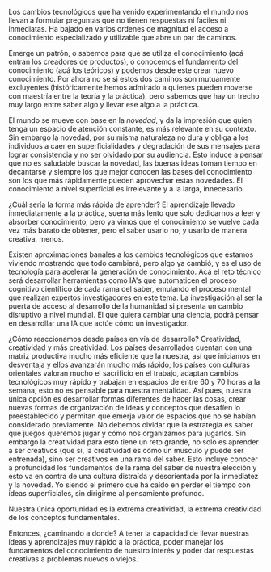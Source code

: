 
Los cambios tecnológicos que ha venido experimentando el mundo nos llevan a formular preguntas que no tienen respuestas ni fáciles ni inmediatas.  Ha bajado en varios ordenes de magnitud el acceso a conocimiento especializado y utilizable que abre un par de caminos.


Emerge un patrón, o sabemos para que se utiliza el conocimiento (acá entran los creadores de productos), o conocemos el fundamento del conocimiento (acá los teóricos) y podemos desde este crear nuevo conocimiento.  Por ahora no se si estos dos caminos son mutuamente excluyentes (históricamente hemos admirado a quienes pueden moverse con maestría entre la teoría y la práctica), pero sabemos que hay un trecho muy largo entre saber algo y llevar ese algo a la práctica.

El mundo se mueve con base en la *novedad*, y da la impresión que quien tenga un espacio de atención constante, es más relevante en su contexto.  Sin embargo la novedad, por su misma naturaleza no dura y obliga a los individuos a caer en superficialidades y degradación de sus mensajes para lograr consistencia y no ser olvidado por su audiencia.  Esto induce a pensar que no es saludable buscar la novedad, las buenas ideas toman tiempo en decantarse y siempre los que mejor conocen las bases del conocimiento son los que más rápidamente pueden aprovechar estas novedades.  El conocimiento a nivel superficial es irrelevante y a la larga, innecesario.

¿Cuál sería la forma más rápida de aprender? El aprendizaje llevado inmediatamente a la práctica, suena más lento que solo dedicarnos a leer y absorber conocimiento, pero ya vimos que el conocimiento se vuelve cada vez más barato de obtener, pero el saber usarlo no, y usarlo de manera creativa, menos.

Existen aproximaciones banales a los cambios tecnológicos que estamos viviendo mostrando que todo cambiará, pero algo ya cambió, y es el uso de tecnología para acelerar la generación de conocimiento.  Acá el reto técnico será desarrollar herramientas como IA's que automaticen el proceso cognitivo científico de cada rama del saber, emulando el proceso mental que realizan expertos investigadores en este tema.  La investigación al ser la puerta de acceso al desarrollo de la humanidad si presenta un cambio disruptivo a nivel mundial.  El que quiera cambiar una ciencia, podrá pensar en desarrollar una IA que actúe cómo un investigador.

¿Cómo reaccionamos desde países en vía de desarrollo?  Creatividad, creatividad y más creatividad.  Los países desarrollados cuentan con una matriz productiva mucho más eficiente que la nuestra, así que iniciamos en desventaja y ellos avanzarán mucho más rápido, los países con culturas orientales valoran mucho el sacrificio en el trabajo, adaptan cambios tecnológicos muy rápido y trabajan en espacios de entre 60 y 70 horas a la semana, esto no es pensable para nuestra mentalidad.  Así pues, nuestra única opción es desarrollar formas diferentes de hacer las cosas, crear nuevas formas de organización de ideas y conceptos que desafíen lo preestablecido y permitan que emerja valor de espacios que no se habían considerado previamente.  No debemos olvidar que la estrategia es saber que juegos queremos jugar y cómo nos organizamos para jugarlos.
Sin embargo la creatividad para esto tiene un reto grande, no solo es aprender a ser creativos (que si, la creatividad es cómo un musculo y puede ser entrenada), sino ser creativos en una rama del saber.  Esto incluye conocer a profundidad los fundamentos de la rama del saber de nuestra elección y esto va en contra de una cultura distraída y desorientada por la inmediatez y la novedad.  Yo siendo el primero que ha caído en perder el tiempo con ideas superficiales, sin dirigirme al pensamiento profundo.

Nuestra única oportunidad es la extrema creatividad, la extrema creatividad de los conceptos fundamentales.

Entonces, ¿caminando a donde? A tener la capacidad de llevar nuestras ideas y aprendizajes muy rápido a la práctica, poder manejar los fundamentos del conocimiento de nuestro interés y poder dar respuestas creativas a problemas nuevos o viejos.  
